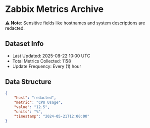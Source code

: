# Zabbix Metrics Archive

⚠️ **Note**: Sensitive fields like hostnames and system descriptions are redacted.

## Dataset Info
- Last Updated: 2025-08-22 10:00 UTC
- Total Metrics Collected: 1158
- Update Frequency: Every (1) hour

## Data Structure
```json
{
    "host": "redacted",
    "metric": "CPU Usage",
    "value": "12.5",
    "units": "%",
    "timestamp": "2024-05-21T12:00:00"
}
```
